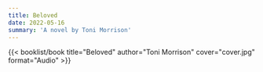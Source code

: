```yaml
---
title: Beloved
date: 2022-05-16
summary: 'A novel by Toni Morrison'
---
```


{{< booklist/book
title="Beloved"
author="Toni Morrison"
cover="cover.jpg"
format="Audio" >}}
